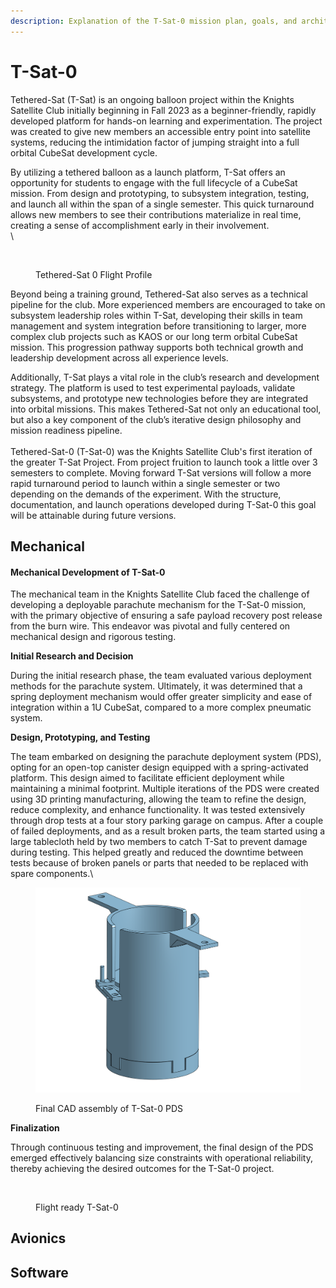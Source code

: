 ```yaml
---
description: Explanation of the T-Sat-0 mission plan, goals, and architecture.
---
```


# T-Sat-0

Tethered-Sat (T-Sat) is an ongoing balloon project within the Knights Satellite Club initially beginning in Fall 2023 as a beginner-friendly, rapidly developed platform for hands-on learning and experimentation. The project was created to give new members an accessible entry point into satellite systems, reducing the intimidation factor of jumping straight into a full orbital CubeSat development cycle.

By utilizing a tethered balloon as a launch platform, T-Sat offers an opportunity for students to engage with the full lifecycle of a CubeSat mission. From design and prototyping, to subsystem integration, testing, and launch all within the span of a single semester. This quick turnaround allows new members to see their contributions materialize in real time, creating a sense of accomplishment early in their involvement.\
\


<figure><img src="https://lh7-rt.googleusercontent.com/slidesz/AGV_vUeOWGE18VczwagY0xEnzX152dZSmu7T1VdIjXCvvbJgQZHV2HLxwWEVlyWORfP3jiinmB_vw2VV8EI_AVNoBHMSmKpSkRNkoLN_9YF--IqlETc68Lm1zdidTxSgaKabtMRnVL78oP_tH-70ACqP37VsoHBm4A=nw?key=9265HlvNzRsM0gWzzW7iqA" alt=""><figcaption><p>Tethered-Sat 0 Flight Profile</p></figcaption></figure>

Beyond being a training ground, Tethered-Sat also serves as a technical pipeline for the club. More experienced members are encouraged to take on subsystem leadership roles within T-Sat, developing their skills in team management and system integration before transitioning to larger, more complex club projects such as KAOS or our long term orbital CubeSat mission. This progression pathway supports both technical growth and leadership development across all experience levels.

Additionally, T-Sat plays a vital role in the club’s research and development strategy. The platform is used to test experimental payloads, validate subsystems, and prototype new technologies before they are integrated into orbital missions. This makes Tethered-Sat not only an educational tool, but also a key component of the club’s iterative design philosophy and mission readiness pipeline.\
\
Tethered-Sat-0 (T-Sat-0) was the Knights Satellite Club's first iteration of the greater T-Sat Project. From project fruition to launch took a little over 3 semesters to complete. Moving forward T-Sat versions will follow a more rapid turnaround period to launch within a single semester or two depending on the demands of the experiment. With the structure, documentation, and launch operations developed during T-Sat-0 this goal will be attainable during future versions.

## Mechanical&#x20;

#### Mechanical Development of T-Sat-0

The mechanical team in the Knights Satellite Club faced the challenge of developing a deployable parachute mechanism for the T-Sat-0 mission, with the primary objective of ensuring a safe payload recovery post release from the burn wire. This endeavor was pivotal and fully centered on mechanical design and rigorous testing.

**Initial Research and Decision**

During the initial research phase, the team evaluated various deployment methods for the parachute system. Ultimately, it was determined that a spring deployment mechanism would offer greater simplicity and ease of integration within a 1U CubeSat, compared to a more complex pneumatic system.

**Design, Prototyping, and Testing**

The team embarked on designing the parachute deployment system (PDS), opting for an open-top canister design equipped with a spring-activated platform. This design aimed to facilitate efficient deployment while maintaining a minimal footprint. Multiple iterations of the PDS were created using 3D printing manufacturing, allowing the team to refine the design, reduce complexity, and enhance functionality. It was tested extensively through drop tests at a four story parking garage on campus. After a couple of failed deployments, and as a result broken parts, the team started using a large tablecloth held by two members to catch T-Sat to prevent damage during testing. This helped greatly and reduced the downtime between tests because of broken panels or parts that needed to be replaced with spare components.\


<figure><img src="../../../.gitbook/assets/t_sat_0_parachute.png" alt=""><figcaption><p>Final CAD assembly of T-Sat-0 PDS</p></figcaption></figure>

**Finalization**

Through continuous testing and improvement, the final design of the PDS emerged effectively balancing size constraints with operational reliability, thereby achieving the desired outcomes for the T-Sat-0 project.

<figure><img src="https://lh7-rt.googleusercontent.com/slidesz/AGV_vUclAMjzr_o0nMZv9axGW2eCBPSYvFZRW-jvxE4pajoLp-MI3rXtNn6CPGDOrncipn7eKc9hq3cTYyQEOx1G8zc7LqjLKUdhPQhJ7Iy6fnI7TaiKNS5oB_V3ZX1iDQUJjCuWpkQb=nw?key=jaWAqQa8wC8sb7bqOJoMcEuT" alt=""><figcaption><p>Flight ready  T-Sat-0 </p></figcaption></figure>

## Avionics



## Software





